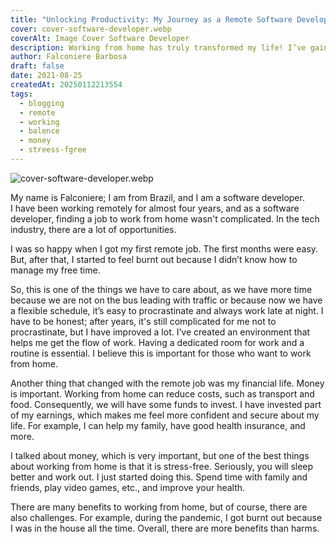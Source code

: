 ```yaml
---
title: "Unlocking Productivity: My Journey as a Remote Software Developer"
cover: cover-software-developer.webp
coverAlt: Image Cover Software Developer
description: Working from home has truly transformed my life! I’ve gained extra time and a bit more money in my pocket, even if it’s not as much as I’d like 😅. It's incredible how this new setup has changed my daily routine!
author: Falconiere Barbosa
draft: false
date: 2021-08-25
createdAt: 20250112213554
tags:
  - blogging
  - remote
  - working
  - balence
  - money
  - streess-fgree
---
```

![cover-software-developer.webp](../../assets/images/cover-software-developer.webp)

My name is Falconiere; I am from Brazil, and I am a software developer.  
I have been working remotely for almost four years, and as a software developer, finding a job to work from home wasn't complicated. In the tech industry, there are a lot of opportunities.

I was so happy when I got my first remote job. The first months were easy. But, after that, I started to feel burnt out because I didn’t know how to manage my free time.

So, this is one of the things we have to care about, as we have more time because we are not on the bus leading with traffic or because now we have a flexible schedule, it’s easy to procrastinate and always work late at night. I have to be honest; after years, it's still complicated for me not to procrastinate, but I have improved a lot. I’ve created an environment that helps me get the flow of work. Having a dedicated room for work and a routine is essential. I believe this is important for those who want to work from home.

Another thing that changed with the remote job was my financial life. Money is important. Working from home can reduce costs, such as transport and food. Consequently, we will have some funds to invest. I have invested part of my earnings, which makes me feel more confident and secure about my life. For example, I can help my family, have good health insurance, and more.

I talked about money, which is very important, but one of the best things about working from home is that it is stress-free. Seriously, you will sleep better and work out. I just started doing this. Spend time with family and friends, play video games, etc., and improve your health.

There are many benefits to working from home, but of course, there are also challenges. For example, during the pandemic, I got burnt out because I was in the house all the time. Overall, there are more benefits than harms.